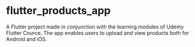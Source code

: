 # flutter_products_app
A Flutter project made in conjunction with the learning modules of Udemy Flutter Cource, The app enables users to upload and view products both for Android and iOS.
